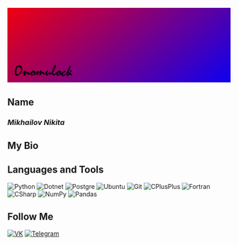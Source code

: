 ![Header](https://github.com/onomylock/onomylock/blob/main/img/bio_img.png)

## **Name**

### *Mikhailov Nikita*

## **My Bio**

## **Languages and Tools**

![Python](https://img.shields.io/badge/-Python-2F4F4F?style=for-the-badge&logo=python)
![Dotnet](https://img.shields.io/badge/-framework-2F4F4F?style=for-the-badge&logo=dotnet)
![Postgre](https://img.shields.io/badge/-Postgresql-2F4F4F?style=for-the-badge&logo=postgresql)
![Ubuntu](https://img.shields.io/badge/-Ubuntu-2F4F4F?style=for-the-badge&logo=ubuntu)
![Git](https://img.shields.io/badge/-Git-2F4F4F?style=for-the-badge&logo=git)
![CPlusPlus](https://img.shields.io/badge/-C++-2F4F4F?style=for-the-badge&logo=cplusplus)
![Fortran](https://img.shields.io/badge/-Fortan-2F4F4F?style=for-the-badge&logo=fortran)
![CSharp](https://img.shields.io/badge/-CSharp-2F4F4F?style=for-the-badge&logo=csharp)
![NumPy](https://img.shields.io/badge/-NumPy-2F4F4F?style=for-the-badge&logo=numpy)
![Pandas](https://img.shields.io/badge/-Pandas-2F4F4F?style=for-the-badge&logo=pandas)

## **Follow Me**

[![VK](https://img.shields.io/badge/-VK-2F4F4F?style=for-the-badge&logo=vk)](https://vk.com/nikito4kapiska)
[![Telegram](https://img.shields.io/badge/-telegram-2F4F4F?style=for-the-badge&logo=telegram)](https://t.me/onomylock)
